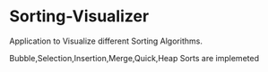 # Sorting-Visualizer
Application to Visualize different Sorting Algorithms.

Bubble,Selection,Insertion,Merge,Quick,Heap Sorts are implemeted
